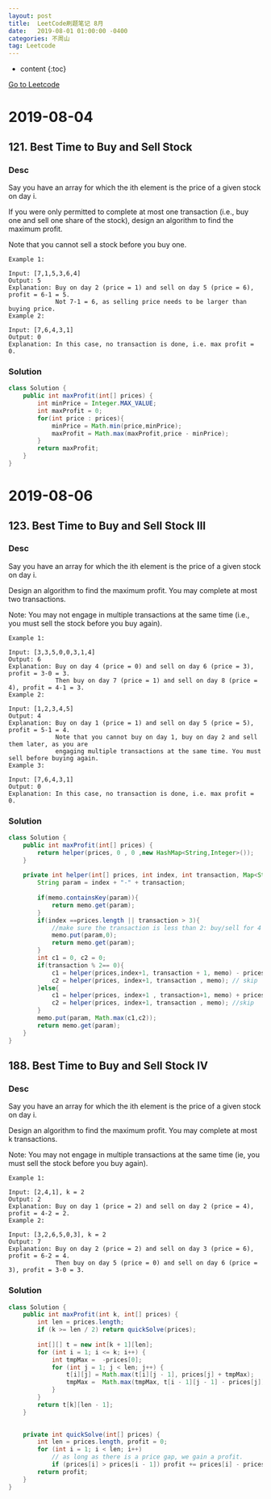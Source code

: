 ```yaml
---
layout: post
title:  LeetCode刷题笔记 8月
date:   2019-08-01 01:00:00 -0400
categories: 不周山
tag: Leetcode
---
```



* content
{:toc}

[Go to Leetcode](https://www.evernote.com/shard/s588/sh/3d35f48d-0506-4091-b714-2c7fd2cbe932/ffd5af217c35393980b68fbb86b3dc56)
# 2019-08-04
## 121. Best Time to Buy and Sell Stock
### Desc
Say you have an array for which the ith element is the price of a given stock on day i.

If you were only permitted to complete at most one transaction (i.e., buy one and sell one share of the stock), design an algorithm to find the maximum profit.

Note that you cannot sell a stock before you buy one.
```
Example 1:

Input: [7,1,5,3,6,4]
Output: 5
Explanation: Buy on day 2 (price = 1) and sell on day 5 (price = 6), profit = 6-1 = 5.
             Not 7-1 = 6, as selling price needs to be larger than buying price.
Example 2:

Input: [7,6,4,3,1]
Output: 0
Explanation: In this case, no transaction is done, i.e. max profit = 0.
```

### Solution
```java
class Solution {
    public int maxProfit(int[] prices) {
        int minPrice = Integer.MAX_VALUE;
        int maxProfit = 0;
        for(int price : prices){
            minPrice = Math.min(price,minPrice);
            maxProfit = Math.max(maxProfit,price - minPrice);
        }
        return maxProfit;
    }
}
```

# 2019-08-06
## 123. Best Time to Buy and Sell Stock III
### Desc
Say you have an array for which the ith element is the price of a given stock on day i.

Design an algorithm to find the maximum profit. You may complete at most two transactions.

Note: You may not engage in multiple transactions at the same time (i.e., you must sell the stock before you buy again).
```
Example 1:

Input: [3,3,5,0,0,3,1,4]
Output: 6
Explanation: Buy on day 4 (price = 0) and sell on day 6 (price = 3), profit = 3-0 = 3.
             Then buy on day 7 (price = 1) and sell on day 8 (price = 4), profit = 4-1 = 3.
Example 2:

Input: [1,2,3,4,5]
Output: 4
Explanation: Buy on day 1 (price = 1) and sell on day 5 (price = 5), profit = 5-1 = 4.
             Note that you cannot buy on day 1, buy on day 2 and sell them later, as you are
             engaging multiple transactions at the same time. You must sell before buying again.
Example 3:

Input: [7,6,4,3,1]
Output: 0
Explanation: In this case, no transaction is done, i.e. max profit = 0.
```

### Solution
```java
class Solution {
    public int maxProfit(int[] prices) {
        return helper(prices, 0 , 0 ,new HashMap<String,Integer>());
    }
    
    private int helper(int[] prices, int index, int transaction, Map<String,Integer> memo){
        String param = index + "-" + transaction;
        
        if(memo.containsKey(param)){
            return memo.get(param);
        }
        if(index ==prices.length || transaction > 3){
        	//make sure the transaction is less than 2: buy/sell for 4 times.
            memo.put(param,0);
            return memo.get(param);
        }
        int c1 = 0, c2 = 0;
        if(transaction % 2== 0){
            c1 = helper(prices,index+1, transaction + 1, memo) - prices[index]; //buy
            c2 = helper(prices, index+1, transaction , memo); // skip
        }else{
            c1 = helper(prices, index+1 , transaction+1, memo) + prices[index]; //sell
            c2 = helper(prices, index+1, transaction , memo); //skip
        }
        memo.put(param, Math.max(c1,c2));
        return memo.get(param);
    }
}

```

## 188. Best Time to Buy and Sell Stock IV
### Desc
Say you have an array for which the ith element is the price of a given stock on day i.

Design an algorithm to find the maximum profit. You may complete at most k transactions.

Note:
You may not engage in multiple transactions at the same time (ie, you must sell the stock before you buy again).
```
Example 1:

Input: [2,4,1], k = 2
Output: 2
Explanation: Buy on day 1 (price = 2) and sell on day 2 (price = 4), profit = 4-2 = 2.
Example 2:

Input: [3,2,6,5,0,3], k = 2
Output: 7
Explanation: Buy on day 2 (price = 2) and sell on day 3 (price = 6), profit = 6-2 = 4.
             Then buy on day 5 (price = 0) and sell on day 6 (price = 3), profit = 3-0 = 3.
```
### Solution
```java
class Solution {
    public int maxProfit(int k, int[] prices) {
        int len = prices.length;
        if (k >= len / 2) return quickSolve(prices);
        
        int[][] t = new int[k + 1][len];
        for (int i = 1; i <= k; i++) {
            int tmpMax =  -prices[0];
            for (int j = 1; j < len; j++) {
                t[i][j] = Math.max(t[i][j - 1], prices[j] + tmpMax);
                tmpMax =  Math.max(tmpMax, t[i - 1][j - 1] - prices[j]);
            }
        }
        return t[k][len - 1];
    }
    

    private int quickSolve(int[] prices) {
        int len = prices.length, profit = 0;
        for (int i = 1; i < len; i++)
            // as long as there is a price gap, we gain a profit.
            if (prices[i] > prices[i - 1]) profit += prices[i] - prices[i - 1];
        return profit;
    }
}

```